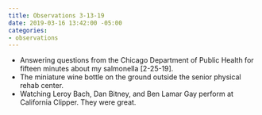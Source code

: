 ```yaml
---
title: Observations 3-13-19
date: 2019-03-16 13:42:00 -05:00
categories:
- observations
---
```


- Answering questions from the Chicago Department of Public Health for fifteen minutes about my salmonella [2-25-19].
- The miniature wine bottle on the ground outside the senior physical rehab center.
- Watching Leroy Bach, Dan Bitney, and Ben Lamar Gay perform at California Clipper. They were great.